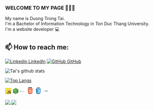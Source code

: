 ### WELCOME TO MY PAGE 👋👋👋
My name is Duong Trong Tai. </br> 
I'm a Bachelor of Information Technology in Ton Duc Thang University. </br>
I'm a website developer 💻
## 📫 How to reach me: 

[![Linkedin](https://i.stack.imgur.com/gVE0j.png) 
LinkedIn](https://www.linkedin.com/in/taiduong1411/) 
[![GitHub](https://i.stack.imgur.com/tskMh.png)
GitHub](https://github.com/taiduong1411/)

![Tai's github stats](https://github-readme-stats-git-masterrstaa-rickstaa.vercel.app/api?username=taiduong1411&show_icons=true&theme=tokyonight&hide=contribs,prs,issues)

[![Top Langs](https://github-readme-stats.vercel.app/api/top-langs/?username=taiduong1411&layout=compact)](https://github.com/taiduong1411/github-readme-stats)

<code><img height="20" alt="javascript" src="https://raw.githubusercontent.com/github/explore/80688e429a7d4ef2fca1e82350fe8e3517d3494d/topics/javascript/javascript.png"></code>
<code><img height="20" alt="nodejs" src="https://raw.githubusercontent.com/github/explore/80688e429a7d4ef2fca1e82350fe8e3517d3494d/topics/nodejs/nodejs.png"></code> 
<code><img height="18" alt="mongodb" src="https://raw.githubusercontent.com/github/explore/5c058a388828bb5fde0bcafd4bc867b5bb3f26f3/topics/mongodb/mongodb.png"></code>
<code><img height="22" alt="html" src="https://raw.githubusercontent.com/github/explore/5c058a388828bb5fde0bcafd4bc867b5bb3f26f3/topics/html/html.png"></code>
<code><img height="22" alt="css" src="https://raw.githubusercontent.com/github/explore/5c058a388828bb5fde0bcafd4bc867b5bb3f26f3/topics/css/css.png"></code>
<code><img height="20" alt="jquery" src="https://raw.githubusercontent.com/github/explore/5c058a388828bb5fde0bcafd4bc867b5bb3f26f3/topics/jquery/jquery.png"></code>

<a href="https://github.com/taiduong1411/babyshytrendy/">
  <!-- Change the `github-readme-stats.anuraghazra1.vercel.app` to `github-readme-stats.vercel.app`  -->
  <img align="center" src="https://github-readme-stats.anuraghazra1.vercel.app/api/pin/?username=taiduong1411&repo=babyshytrendy&theme=radical" />
</a>    
<a href="https://github.com/taiduong1411/taskVN/">
  <!-- Change the `github-readme-stats.anuraghazra1.vercel.app` to `github-readme-stats.vercel.app`  -->
  <img align="center" src="https://github-readme-stats.anuraghazra1.vercel.app/api/pin/?username=taiduong1411&repo=taskVN&theme=merko" />
</a>

